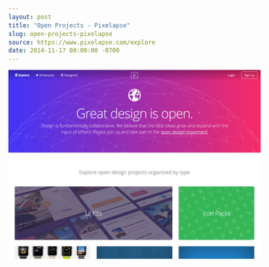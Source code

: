 ```yaml
---
layout: post 
title: "Open Projects - Pixelapse"
slug: open-projects-pixelapse
source: https://www.pixelapse.com/explore
date: 2014-11-17 00:00:00 -0700
---
```


<img src="/screenshots/open-projects-pixelapse.jpg">
